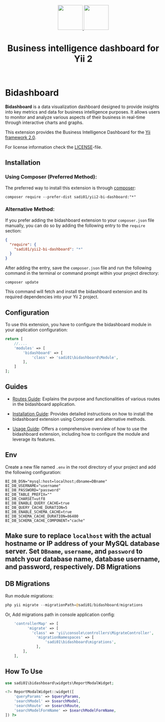 <p align="center">
    <a href="https://en.wikipedia.org/wiki/Business_intelligence" target="_blank" rel="external">
        <img src="https://raw.githubusercontent.com/Sadi01/yii2-bi-dashboard/master/src/img/yii.png" height="80px">
    </a>
    <a href="https://en.wikipedia.org/wiki/Business_intelligence" target="_blank" rel="external">
        <img src="https://raw.githubusercontent.com/Sadi01/yii2-bi-dashboard/master/src/img/BI.png" height="80px">
    </a>
    <h1 align="center">Business intelligence dashboard for Yii 2</h1>
    <br>
</p>

# Bidashboard

**Bidashboard** is a data visualization dashboard designed to provide insights into key metrics and data for business
intelligence purposes. It allows users to monitor and analyze various aspects of their business in real-time through
interactive charts and graphs.

This extension provides the Business Intelligence Dashboard for the [Yii framework 2.0](http://www.yiiframework.com).

For license information check the [LICENSE](LICENSE.md)-file.

Installation
------------

### Using Composer (Preferred Method):

The preferred way to install this extension is through [composer](http://getcomposer.org/download/):

```
composer require --prefer-dist sadi01/yii2-bi-dashboard:"*"
```

### Alternative Method:

If you prefer adding the bidashboard extension to your `composer.json` file manually, you can do so by adding the
following entry to the `require` section:

```json
{
  "require": {
    "sadi01/yii2-bi-dashboard": "*"
  }
}
```

After adding the entry, save the `composer.json` file and run the following command in the terminal or command prompt
within your project directory:

```
composer update
```

This command will fetch and install the bidashboard extension and its required dependencies into your Yii 2 project.

Configuration
-------------

To use this extension, you have to configure the bidashboard module in your application configuration:

```php
return [
    //....
    'modules' => [
        'bidashboard' => [
            'class' => 'sadi01\bidashboard\Module',
        ],
    ]
];
```

Guides
-------------

- [Routes Guide](./src/guide/routes.md): Explains the purpose and functionalities of various routes in the bidashboard application.

- [Installation Guide](./src/guide/installation.md): Provides detailed instructions on how to install the bidashboard extension using Composer and alternative methods.

- [Usage Guide](./src/guide/usage.md): Offers a comprehensive overview of how to use the bidashboard extension, including how to configure the module and leverage its features.




Env
-------------
Create a new file named `.env` in the root directory of your project and add the following configuration:

```
BI_DB_DSN="mysql:host=localhost;dbname=DBname"
BI_DB_USERNAME="username"
BI_DB_PASSWORD="password"
BI_DB_TABLE_PREFIX=""
BI_DB_CHARSET=utf8
BI_DB_ENABLE_QUERY_CACHE=true
BI_DB_QUERY_CACHE_DURATION=5
BI_DB_ENABLE_SCHEMA_CACHE=true
BI_DB_SCHEMA_CACHE_DURATION=86400
BI_DB_SCHEMA_CACHE_COMPONENT="cache"
```

Make sure to replace `localhost` with the actual hostname or IP address of your MySQL database server.
Set `DBname`, `username`, and `password` to match your database name, database username, and password, respectively.
DB Migrations
-------------
DB Migrations
-------------

Run module migrations:

```php
php yii migrate --migrationPath=@sadi01/bidashboard/migrations
```

Or, Add migrations path in console application config:

```php
    'controllerMap' => [
          'migrate' => [
            'class' => 'yii\console\controllers\MigrateController',
              'migrationNamespaces' => [
                  'sadi01\bidashboard\migrations',
              ],
        ],
    ],
```

How To Use
-------------

```php
use sadi01\bidashboard\widgets\ReportModalWidget;

<?= ReportModalWidget::widget([
    'queryParams' => $queryParams,
    'searchModel' => $searchModel,
    'searchRoute' => $searchRoute,
    'searchModelFormName' => $searchModelFormName,
]) ?>
```